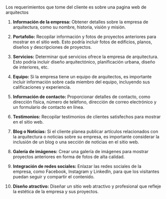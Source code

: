 
Los requerimientos que tome del cliente es sobre una pagina web de arquitectos
1. **Información de la empresa:** Obtener detalles sobre la empresa de arquitectura, como su nombre, historia, visión y misión.
    
2. **Portafolio:** Recopilar información y fotos de proyectos anteriores para mostrar en el sitio web. Esto podría incluir fotos de edificios, planos, diseños y descripciones de proyectos.
    
3. **Servicios:** Determinar qué servicios ofrece la empresa de arquitectura. Esto podría incluir diseño arquitectónico, planificación urbana, diseño de interiores, etc.
    
4. **Equipo:** Si la empresa tiene un equipo de arquitectos, es importante incluir información sobre cada miembro del equipo, incluyendo sus calificaciones y experiencia.
    
5. **Información de contacto:** Proporcionar detalles de contacto, como dirección física, número de teléfono, dirección de correo electrónico y un formulario de contacto en línea.
    
6. **Testimonios:** Recopilar testimonios de clientes satisfechos para mostrar en el sitio web.
    
7. **Blog o Noticias:** Si el cliente planea publicar artículos relacionados con la arquitectura o noticias sobre su empresa, es importante considerar la inclusión de un blog o una sección de noticias en el sitio web.
    
8. **Galería de imágenes:** Crear una galería de imágenes para mostrar proyectos anteriores en forma de fotos de alta calidad.
    
9. **Integración de redes sociales:** Enlazar las redes sociales de la empresa, como Facebook, Instagram y LinkedIn, para que los visitantes puedan seguir y compartir el contenido.
    
10. **Diseño atractivo:** Diseñar un sitio web atractivo y profesional que refleje la estética de la empresa y sus proyectos.